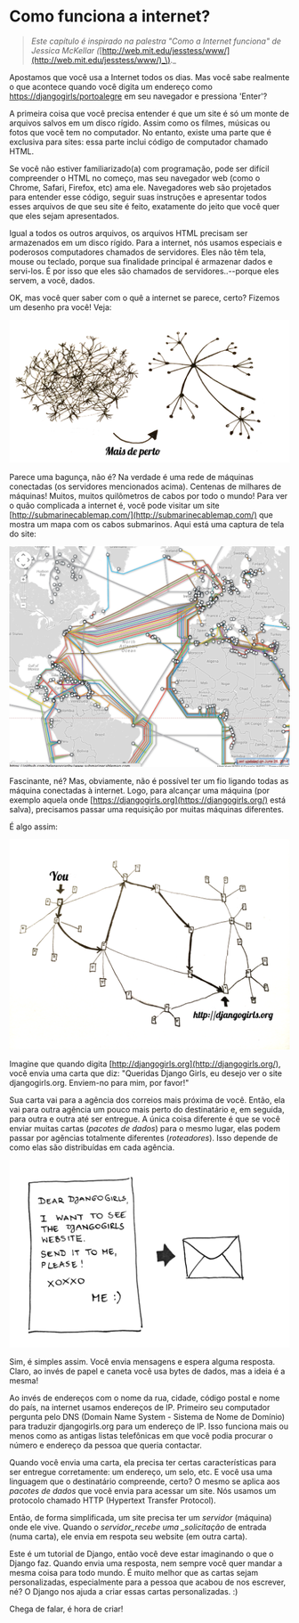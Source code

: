 # Como funciona a internet?

> _Este capítulo é inspirado na palestra "Como a Internet funciona" de Jessica McKellar \(_[http://web.mit.edu/jesstess/www/](http://web.mit.edu/jesstess/www/)_\)._

Apostamos que você usa a Internet todos os dias. Mas você sabe realmente o que acontece quando você digita um endereço como [https://djangogirls/portoalegre](https://djangogirls.org/portoalegre/) em seu navegador e pressiona 'Enter'?

A primeira coisa que você precisa entender é que um site é só um monte de arquivos salvos em um disco rígido. Assim como os filmes, músicas ou fotos que você tem no computador. No entanto, existe uma parte que é exclusiva para sites: essa parte inclui código de computador chamado HTML.

Se você não estiver familiarizado\(a\) com programação, pode ser difícil compreender o HTML no começo, mas seu navegador web \(como o Chrome, Safari, Firefox, etc\) ama ele. Navegadores web são projetados para entender esse código, seguir suas instruções e apresentar todos esses arquivos de que seu site é feito, exatamente do jeito que você quer que eles sejam apresentados.

Igual a todos os outros arquivos, os arquivos HTML precisam ser armazenados em um disco rígido. Para a internet, nós usamos especiais e poderosos computadores chamados de servidores. Eles não têm tela, mouse ou teclado, porque sua finalidade principal é armazenar dados e servi-los. É por isso que eles são chamados de servidores..--porque eles servem, a você, dados.

OK, mas você quer saber com o quê a internet se parece, certo? Fizemos um desenho pra você! Veja:

![](.gitbook/assets/6.png)

Parece uma bagunça, não é? Na verdade é uma rede de máquinas conectadas \(os servidores mencionados acima\). Centenas de milhares de máquinas! Muitos, muitos quilômetros de cabos por todo o mundo! Para ver o quão complicada a internet é, você pode visitar um site [http://submarinecablemap.com/](http://submarinecablemap.com/) que mostra um mapa com os cabos submarinos. Aqui está uma captura de tela do site:

![](.gitbook/assets/7.png)

Fascinante, né? Mas, obviamente, não é possível ter um fio ligando todas as máquina conectadas à internet. Logo, para alcançar uma máquina \(por exemplo aquela onde [https://djangogirls.org](https://djangogirls.org/) está salva\), precisamos passar uma requisição por muitas máquinas diferentes.

É algo assim:

![](.gitbook/assets/8.png)

Imagine que quando digita [http://djangogirls.org](http://djangogirls.org/), você envia uma carta que diz: "Queridas Django Girls, eu desejo ver o site djangogirls.org. Enviem-no para mim, por favor!"

Sua carta vai para a agência dos correios mais próxima de você. Então, ela vai para outra agência um pouco mais perto do destinatário e, em seguida, para outra e outra até ser entregue. A única coisa diferente é que se você enviar muitas cartas \(_pacotes de dados_\) para o mesmo lugar, elas podem passar por agências totalmente diferentes \(_roteadores_\). Isso depende de como elas são distribuídas em cada agência.

![](.gitbook/assets/9.png)

Sim, é simples assim. Você envia mensagens e espera alguma resposta. Claro, ao invés de papel e caneta você usa bytes de dados, mas a ideia é a mesma!

Ao invés de endereços com o nome da rua, cidade, código postal e nome do país, na internet usamos endereços de IP. Primeiro seu computador pergunta pelo DNS \(Domain Name System - Sistema de Nome de Domínio\) para traduzir djangogirls.org para um endereço de IP. Isso funciona mais ou menos como as antigas listas telefônicas em que você podia procurar o número e endereço da pessoa que queria contactar.

Quando você envia uma carta, ela precisa ter certas características para ser entregue corretamente: um endereço, um selo, etc. E você usa uma linguagem que o destinatário compreende, certo? O mesmo se aplica aos _pacotes de dados_ que você envia para acessar um site. Nós usamos um protocolo chamado HTTP \(Hypertext Transfer Protocol\).

Então, de forma simplificada, um site precisa ter um _servidor_ \(máquina\) onde ele vive. Quando o _servidor\_recebe uma \_solicitação_ de entrada \(numa carta\), ele envia em respota seu website \(em outra carta\).

Este é um tutorial de Django, então você deve estar imaginando o que o Django faz. Quando envia uma resposta, nem sempre você quer mandar a mesma coisa para todo mundo. É muito melhor que as cartas sejam personalizadas, especialmente para a pessoa que acabou de nos escrever, né? O Django nos ajuda a criar essas cartas personalizadas. :\)

Chega de falar, é hora de criar!

